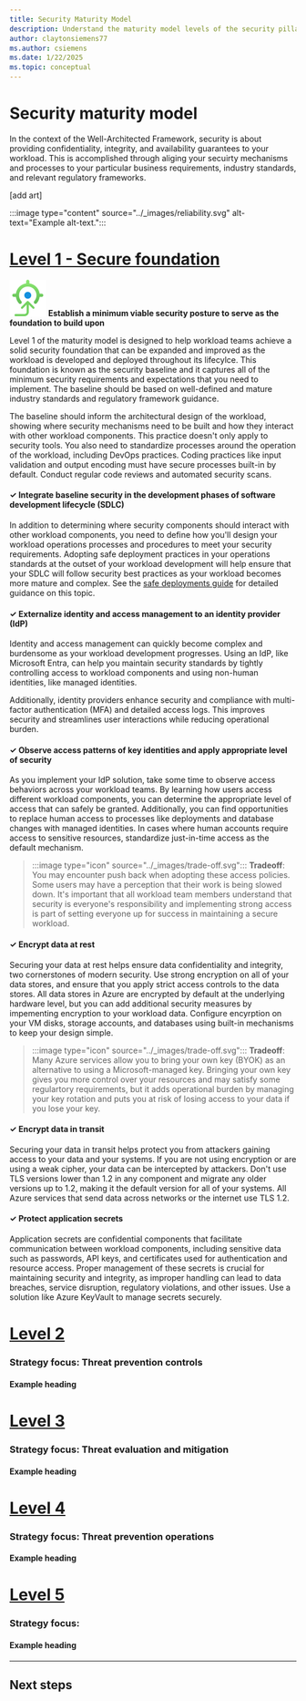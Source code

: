 ```yaml
---
title: Security Maturity Model
description: Understand the maturity model levels of the security pillar.
author: claytonsiemens77
ms.author: csiemens
ms.date: 1/22/2025  
ms.topic: conceptual
---
```


<!--
This template provides the basic structure of a maturity model article. Remove all the comments in this template before you sign-off
-->

<!-- for values for the metadata tags (product and categories) see:
For values to set, see [Taxonomies for Learn](https://review.learn.microsoft.com/help/contribute/metadata-taxonomies?branch=main#azure-category). -->

# Security maturity model

In the context of the Well-Architected Framework, security is about providing confidentiality, integrity, and availability guarantees to your workload. This is accomplished through aliging your secuirty mechanisms and processes to your particular business requirements, industry standards, and relevant regulatory frameworks.

[add art]

:::image type="content" source="../_images/reliability.svg" alt-text="Example alt-text."::: 
# [**Level 1 - Secure foundation**](#tab/level1)

<!-- No more than 1 H3 heading per tab. The H3 should act as the "title" for each level/tab. -->

![Goal icon](../_images/goal.svg) **Establish a minimum viable security posture to serve as the foundation to build upon**

Level 1 of the maturity model is designed to help workload teams achieve a solid security foundation that can be expanded and improved as the workload is developed and deployed throughout its lifecylce. This foundation is known as the security baseline and it captures all of the minimum security requirements and expectations that you need to implement. The baseline should be based on well-defined and mature industry standards and regulatory framework guidance.

The baseline should inform the architectural design of the workload, showing where security mechanisms need to be built and how they interact with other workload components. This practice doesn't only apply to security tools. You also need to standardize processes around the operation of the workload, including DevOps practices. Coding practices like input validation and output encoding must have secure processes built-in by default. Conduct regular code reviews and automated security scans.

<!-- No more than 5 H4 headings per tab -->

#### &#10003; Integrate baseline security in the development phases of software development lifecycle (SDLC)

In addition to determining where security components should interact with other workload components, you need to define how you'll design your workload operations processes and procedures to meet your security requirements. Adopting safe deployment practices in your operations standards at the outset of your workload development will help ensure that your SDLC will follow security best practices as your workload becomes more mature and complex. See the [safe deployments guide](../operational-excellence/safe-deployments) for detailed guidance on this topic. 

#### &#10003; Externalize identity and access management to an identity provider (IdP)

Identity and access management can quickly become complex and burdensome as your workload development progresses. Using an IdP, like Microsoft Entra, can help you maintain security standards by tightly controlling access to workload components and using non-human identities, like managed identities. 

Additionally, identity providers enhance security and compliance with multi-factor authentication (MFA) and detailed access logs. This improves security and streamlines user interactions while reducing operational burden.

#### &#10003; Observe access patterns of key identities and apply appropriate level of security

As you implement your IdP solution, take some time to observe access behaviors across your workload teams. By learning how users access different workload components, you can determine the appropriate level of access that can safely be granted. Additionally, you can find opportunities to replace human access to processes like deployments and database changes with managed identities. In cases where human accounts require access to sensitive resources, standardize just-in-time access as the default mechanism. 

> :::image type="icon" source="../_images/trade-off.svg"::: **Tradeoff**: You may encounter push back when adopting these access policies. Some users may have a perception that their work is being slowed down. It's important that all workload team members understand that security is everyone's responsibility and implementing strong access is part of setting everyone up for success in maintaining a secure workload.

#### &#10003; Encrypt data at rest 

Securing your data at rest helps ensure data confidentiality and integrity, two cornerstones of modern security. Use strong encryption on all of your data stores, and ensure that you apply strict access controls to the data stores. All data stores in Azure are encrypted by default at the underlying hardware level, but you can add additional security measures by impementing encryption to your workload data. Configure encyrption on your VM disks, storage accounts, and databases using built-in mechanisms to keep your design simple.

> :::image type="icon" source="../_images/trade-off.svg"::: **Tradeoff**: Many Azure services allow you to bring your own key (BYOK) as an alternative to using a Microsoft-managed key. Bringing your own key gives you more control over your resources and may satisfy some regulartory requirements, but it adds operational burden by managing your key rotation and puts you at risk of losing access to your data if you lose your key.

#### &#10003; Encrypt data in transit

Securing your data in transit helps protect you from attackers gaining access to your data and your systems. If you are not using encryption or are using a weak cipher, your data can be intercepted by attackers. Don't use TLS versions lower than 1.2 in any component and migrate any older versions up to 1.2, making it the default version for all of your systems. All Azure services that send data across networks or the internet use TLS 1.2.

#### &#10003; Protect application secrets

Application secrets are confidential components that facilitate communication between workload components, including sensitive data such as passwords, API keys, and certificates used for authentication and resource access. Proper management of these secrets is crucial for maintaining security and integrity, as improper handling can lead to data breaches, service disruption, regulatory violations, and other issues. Use a solution like Azure KeyVault to manage secrets securely.


# [Level 2](#tab/level2)

<!-- No more than 1 H3 heading per tab. The H3 should act as the "title" for each level/tab. -->

### Strategy focus: Threat prevention controls

<!-- No more than 5 H4 headings per tab -->

#### Example heading 

<!-- No more than 100 words under each H4 heading. -->

# [Level 3](#tab/level3)

<!-- No more than 1 H3 heading per tab. The H3 should act as the "title" for each level/tab. -->

### Strategy focus: Threat evaluation and mitigation

<!-- No more than 5 H4 headings per tab -->

#### Example heading

<!-- No more than 100 words under each H4 heading. -->

# [Level 4](#tab/level4)

<!-- No more than 1 H3 heading per tab. The H3 should act as the "title" for each level/tab. -->

### Strategy focus: Threat prevention operations

<!-- No more than 5 H4 headings per tab -->

#### Example heading

<!-- No more than 100 words under each H4 heading. -->

# [Level 5](#tab/level5)

<!-- No more than 1 H3 heading per tab. The H3 should act as the "title" for each level/tab. -->

### Strategy focus: 

<!-- No more than 5 H4 headings per tab -->

#### Example heading

<!-- No more than 100 words under each H4 heading. -->

---

## Next steps

